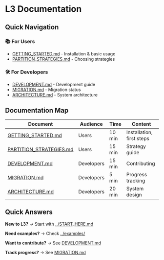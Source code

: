 # L3 Documentation

## Quick Navigation

### 📚 For Users
- [GETTING_STARTED.md](GETTING_STARTED.md) - Installation & basic usage
- [PARTITION_STRATEGIES.md](PARTITION_STRATEGIES.md) - Choosing strategies

### 🛠️ For Developers
- [DEVELOPMENT.md](DEVELOPMENT.md) - Development guide
- [MIGRATION.md](MIGRATION.md) - Migration status
- [ARCHITECTURE.md](ARCHITECTURE.md) - System architecture

## Documentation Map

| Document | Audience | Time | Content |
|----------|----------|------|---------|
| [GETTING_STARTED.md](GETTING_STARTED.md) | Users | 10 min | Installation, first steps |
| [PARTITION_STRATEGIES.md](PARTITION_STRATEGIES.md) | Users | 15 min | Strategy guide |
| [DEVELOPMENT.md](DEVELOPMENT.md) | Developers | 15 min | Contributing |
| [MIGRATION.md](MIGRATION.md) | Developers | 5 min | Progress tracking |
| [ARCHITECTURE.md](ARCHITECTURE.md) | Developers | 20 min | System design |

## Quick Answers

**New to L3?** → Start with [../START_HERE.md](../START_HERE.md)

**Need examples?** → Check [../examples/](../examples/)

**Want to contribute?** → See [DEVELOPMENT.md](DEVELOPMENT.md)

**Track progress?** → See [MIGRATION.md](MIGRATION.md)
